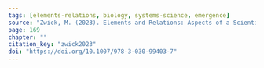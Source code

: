 ```yaml
---
tags: [elements-relations, biology, systems-science, emergence]
source: "Zwick, M. (2023). Elements and Relations: Aspects of a Scientific Metaphysics (Vol. 35). Springer International Publishing."
page: 169
chapter: ""
citation_key: "zwick2023"
doi: "https://doi.org/10.1007/978-3-030-99403-7"
---
```


